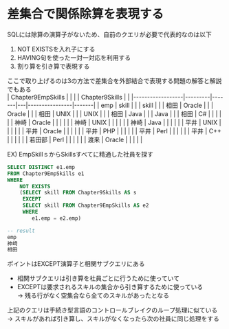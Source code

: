# 差集合で関係除算を表現する
SQLには除算の演算子がないため、自前のクエリが必要で代表的なのは以下
1. NOT EXISTSを入れ子にする
2. HAVING句を使った一対一対応を利用する
3. 割り算を引き算で表現する

ここで取り上げるのは3の方法で差集合を外部結合で表現する問題の解答と解説でもある  
| Chapter9EmpSkills |         |       |   | Chapter9Skills |       |
|------------------|---------|-------|---|----------------|-------|
| emp              | skill   |       |   | skill          |       |
| 相田             | Oracle  |       |   | Oracle         |       |
| 相田             | UNIX    |       |   | UNIX           |       |
| 相田             | Java    |       |   | Java           |       |
| 相田             | C#      |       |   |                |       |
| 神崎             | Oracle  |       |   |                |       |
| 神崎             | UNIX    |       |   |                |       |
| 神崎             | Java    |       |   |                |       |
| 平井             | UNIX    |       |   |                |       |
| 平井             | Oracle  |       |   |                |       |
| 平井             | PHP     |       |   |                |       |
| 平井             | Perl    |       |   |                |       |
| 平井             | C++     |       |   |                |       |
| 若田部           | Perl    |       |   |                |       |
| 渡来             | Oracle  |       |   |                |       |

EX) EmpSkillｓからSkillsすべてに精通した社員を探す  
``` sql
SELECT DISTINCT e1.emp
FROM Chapter9EmpSkills e1
WHERE
	NOT EXISTS
	(SELECT skill FROM Chapter9Skills AS s
	 EXCEPT
	 SELECT skill FROM Chapter9EmpSkills AS e2
	 WHERE
		e1.emp = e2.emp)

-- result
emp
神崎
相田
```
ポイントはEXCEPT演算子と相関サブクエリにある  
- 相関サブクエリは引き算を社員ごとに行うために使っていて  
- EXCEPTは要求されるスキルの集合から引き算するために使っている  
→ 残る行がなく空集合なら全てのスキルがあったとなる

上記のクエリは手続き型言語のコントロールブレイクのループ処理に似ている  
→ スキルがあれば引き算し、スキルがなくなったら次の社員に同じ処理をする
